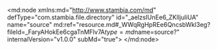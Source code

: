 <?xml version="1.0" encoding="UTF-8"?>
<md:node xmlns:md="http://www.stambia.com/md" defType="com.stambia.file.directory" id="_aelzsIUnEe6_ZKlljuliUA" name="source" md:ref="resource.md#_WWqRgHpREe6QncsbWkl3eg?fileId=_FaryAHokEe6cgaTnMFlv7A$type=md$name=source?" internalVersion="v1.0.0" subMd="true">
  <node defType="com.stambia.file.file" id="_bxdw0IUnEe6_ZKlljuliUA" name="F_CLIENT_20231110">
    <attribute defType="com.stambia.file.file.type" id="_b0t5IIUnEe6_ZKlljuliUA" value="DELIMITED"/>
    <attribute defType="com.stambia.file.file.charsetName" id="_b0wVYIUnEe6_ZKlljuliUA" value="UTF-8"/>
    <attribute defType="com.stambia.file.file.lineSeparator" id="_b0w8cIUnEe6_ZKlljuliUA" value="0D0A"/>
    <attribute defType="com.stambia.file.file.fieldSeparator" id="_b0w8cYUnEe6_ZKlljuliUA" value="7C"/>
    <attribute defType="com.stambia.file.file.stringDelimiter" id="_b0xjgIUnEe6_ZKlljuliUA"/>
    <attribute defType="com.stambia.file.file.decimalSeparator" id="_b0xjgYUnEe6_ZKlljuliUA" value="2E"/>
    <attribute defType="com.stambia.file.file.escapeChar" id="_b0xjgoUnEe6_ZKlljuliUA"/>
    <attribute defType="com.stambia.file.file.lineToSkip" id="_b0yKkIUnEe6_ZKlljuliUA" value="0"/>
    <attribute defType="com.stambia.file.file.lastLineToSkip" id="_b0yKkYUnEe6_ZKlljuliUA" value="0"/>
    <attribute defType="com.stambia.file.file.header" id="_b0yxoIUnEe6_ZKlljuliUA" value="0"/>
    <attribute defType="com.stambia.file.file.physicalName" id="_d-YUUIUnEe6_ZKlljuliUA" value="F_CLIENT_20231110.txt"/>
    <node defType="com.stambia.file.field" id="_lVGDMIUnEe6_ZKlljuliUA" name="CHAMP2" position="2">
      <attribute defType="com.stambia.file.field.size" id="_lVGDMYUnEe6_ZKlljuliUA" value="56"/>
      <attribute defType="com.stambia.file.field.type" id="_lVGDMoUnEe6_ZKlljuliUA" value="String"/>
      <attribute defType="com.stambia.file.field.physicalName" id="_lVGDM4UnEe6_ZKlljuliUA" value="F2"/>
    </node>
    <node defType="com.stambia.file.field" id="_lVGDNIUnEe6_ZKlljuliUA" name="CHAMP3" position="3">
      <attribute defType="com.stambia.file.field.size" id="_lVGDNYUnEe6_ZKlljuliUA" value="59"/>
      <attribute defType="com.stambia.file.field.type" id="_lVGDNoUnEe6_ZKlljuliUA" value="String"/>
      <attribute defType="com.stambia.file.field.physicalName" id="_lVGDN4UnEe6_ZKlljuliUA" value="F3"/>
    </node>
    <node defType="com.stambia.file.field" id="_lVGDPYUnEe6_ZKlljuliUA" name="CHAMP5" position="5">
      <attribute defType="com.stambia.file.field.size" id="_lVGDPoUnEe6_ZKlljuliUA" value="54"/>
      <attribute defType="com.stambia.file.field.type" id="_lVGDP4UnEe6_ZKlljuliUA" value="String"/>
      <attribute defType="com.stambia.file.field.physicalName" id="_lVGDQIUnEe6_ZKlljuliUA" value="F5"/>
    </node>
    <node defType="com.stambia.file.field" id="_lVGDQYUnEe6_ZKlljuliUA" name="CHAMP6" position="6">
      <attribute defType="com.stambia.file.field.size" id="_lVGDQoUnEe6_ZKlljuliUA" value="12"/>
      <attribute defType="com.stambia.file.field.type" id="_lVGDQ4UnEe6_ZKlljuliUA" value="String"/>
      <attribute defType="com.stambia.file.field.physicalName" id="_lVGDRIUnEe6_ZKlljuliUA" value="F6"/>
    </node>
    <node defType="com.stambia.file.field" id="_lVGDOIUnEe6_ZKlljuliUA" name="CHAMP4" position="4">
      <attribute defType="com.stambia.file.field.size" id="_lVGDOYUnEe6_ZKlljuliUA" value="51"/>
      <attribute defType="com.stambia.file.field.type" id="_lVGDOoUnEe6_ZKlljuliUA" value="String"/>
      <attribute defType="com.stambia.file.field.format" id="_lVGDO4UnEe6_ZKlljuliUA" value="yyyy-MM-dd"/>
      <attribute defType="com.stambia.file.field.physicalName" id="_lVGDPIUnEe6_ZKlljuliUA" value="F4"/>
    </node>
    <node defType="com.stambia.file.field" id="_lVC_4IUnEe6_ZKlljuliUA" name="CHAMP1" position="1">
      <attribute defType="com.stambia.file.field.size" id="_lVC_4YUnEe6_ZKlljuliUA" value="12"/>
      <attribute defType="com.stambia.file.field.type" id="_lVC_4oUnEe6_ZKlljuliUA" value="String"/>
      <attribute defType="com.stambia.file.field.physicalName" id="_lVC_44UnEe6_ZKlljuliUA" value="F1"/>
    </node>
    <node defType="com.stambia.file.field" id="_sD7SsIUnEe6_ZKlljuliUA" name="CHAMP7" position="7">
      <attribute defType="com.stambia.file.field.physicalName" id="_sEJVIIUnEe6_ZKlljuliUA" value="C7"/>
      <attribute defType="com.stambia.file.field.type" id="_sEJVIYUnEe6_ZKlljuliUA" value="String"/>
      <attribute defType="com.stambia.file.field.size" id="_sEJVIoUnEe6_ZKlljuliUA" value="50"/>
    </node>
    <node defType="com.stambia.file.field" id="_sHqjMIUnEe6_ZKlljuliUA" name="CHAMP8" position="8">
      <attribute defType="com.stambia.file.field.physicalName" id="_sHrKQIUnEe6_ZKlljuliUA" value="C8"/>
      <attribute defType="com.stambia.file.field.type" id="_sHrKQYUnEe6_ZKlljuliUA" value="String"/>
      <attribute defType="com.stambia.file.field.size" id="_sHrKQoUnEe6_ZKlljuliUA" value="50"/>
    </node>
    <node defType="com.stambia.file.field" id="_sLxAEIUnEe6_ZKlljuliUA" name="CHAMP9" position="9">
      <attribute defType="com.stambia.file.field.physicalName" id="_sLxnIIUnEe6_ZKlljuliUA" value="C9"/>
      <attribute defType="com.stambia.file.field.type" id="_sLxnIYUnEe6_ZKlljuliUA" value="String"/>
      <attribute defType="com.stambia.file.field.size" id="_sLxnIoUnEe6_ZKlljuliUA" value="50"/>
    </node>
    <node defType="com.stambia.file.field" id="_sQGGcIUnEe6_ZKlljuliUA" name="CHAMP10" position="10">
      <attribute defType="com.stambia.file.field.physicalName" id="_sQGtgIUnEe6_ZKlljuliUA" value="C10"/>
      <attribute defType="com.stambia.file.field.type" id="_sQGtgYUnEe6_ZKlljuliUA" value="String"/>
      <attribute defType="com.stambia.file.field.size" id="_sQGtgoUnEe6_ZKlljuliUA" value="50"/>
    </node>
    <node defType="com.stambia.file.field" id="_sUdpEIUnEe6_ZKlljuliUA" name="CHAMP11" position="11">
      <attribute defType="com.stambia.file.field.physicalName" id="_sUeQIIUnEe6_ZKlljuliUA" value="C11"/>
      <attribute defType="com.stambia.file.field.type" id="_sUeQIYUnEe6_ZKlljuliUA" value="String"/>
      <attribute defType="com.stambia.file.field.size" id="_sUeQIoUnEe6_ZKlljuliUA" value="50"/>
    </node>
    <node defType="com.stambia.file.field" id="_sYo-cIUnEe6_ZKlljuliUA" name="CHAMP12" position="12">
      <attribute defType="com.stambia.file.field.physicalName" id="_sYplgIUnEe6_ZKlljuliUA" value="C12"/>
      <attribute defType="com.stambia.file.field.type" id="_sYplgYUnEe6_ZKlljuliUA" value="String"/>
      <attribute defType="com.stambia.file.field.size" id="_sYplgoUnEe6_ZKlljuliUA" value="50"/>
    </node>
    <node defType="com.stambia.file.field" id="_sdBvMIUnEe6_ZKlljuliUA" name="CHAMP13" position="13">
      <attribute defType="com.stambia.file.field.physicalName" id="_sdCWQIUnEe6_ZKlljuliUA" value="C13"/>
      <attribute defType="com.stambia.file.field.type" id="_sdCWQYUnEe6_ZKlljuliUA" value="String"/>
      <attribute defType="com.stambia.file.field.size" id="_sdCWQoUnEe6_ZKlljuliUA" value="50"/>
    </node>
    <node defType="com.stambia.file.propertyField" id="_-dK65IUnEe6_ZKlljuliUA" name="file_name">
      <attribute defType="com.stambia.file.propertyField.property" id="_D8tswIUoEe6_ZKlljuliUA" value="file_name"/>
    </node>
  </node>
</md:node>